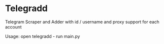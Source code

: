 # Telegradd
Telegram Scraper and  Adder with id / username and proxy support for each account

Usage: open telegradd - run main.py
